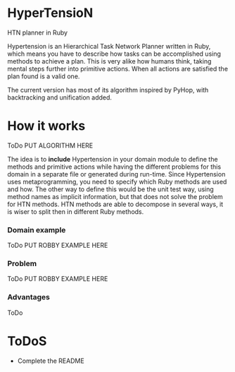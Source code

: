 # HyperTensioN
HTN planner in Ruby

Hypertension is an Hierarchical Task Network Planner written in Ruby, which means you have to describe how tasks can be accomplished using methods to achieve a plan. This is very alike how humans think, taking mental steps further into primitive actions. When all actions are satisfied the plan found is a valid one.

The current version has most of its algorithm inspired by PyHop, with backtracking and unification added.

# How it works

ToDo PUT ALGORITHM HERE

The idea is to **include** Hypertension in your domain module to define the methods and primitive actions while having the different problems for this domain in a separate file or generated during run-time. Since Hypertension uses metaprogramming, you need to specify which Ruby methods are used and how. The other way to define this would be the unit test way, using method names as implicit information, but that does not solve the problem for HTN methods. HTN methods are able to decompose in several ways, it is wiser to split then in different Ruby methods.

### Domain example

ToDo PUT ROBBY EXAMPLE HERE

### Problem

ToDo PUT ROBBY EXAMPLE HERE

### Advantages

ToDo

# ToDoS
- Complete the README

